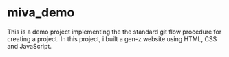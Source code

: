 # miva_demo
This is a demo project implementing the the standard git flow procedure for creating a project. In this project, i built a gen-z website using HTML, CSS and JavaScript.
